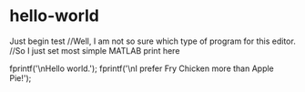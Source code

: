 # hello-world
Just begin test
//Well, I am not so sure which type of program for this editor.
//So I just set most simple MATLAB print here

fprintf('\nHello world.');
fprintf('\nI prefer Fry Chicken more than Apple Pie!');
